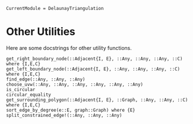 ```@meta
CurrentModule = DelaunayTriangulation
```

# Other Utilities 

Here are some docstrings for other utility functions.

```@docs 
get_right_boundary_node(::Adjacent{I, E}, ::Any, ::Any, ::Any, ::C) where {I,E,C}
get_left_boundary_node(::Adjacent{I, E}, ::Any, ::Any, ::Any, ::C) where {I,E,C}
find_edge(::Any, ::Any, ::Any)
choose_uvw(::Any, ::Any, ::Any, ::Any, ::Any, ::Any)
is_circular 
circular_equality
get_surrounding_polygon(::Adjacent{I, E}, ::Graph, ::Any, ::Any, ::C) where {I,E,C}
sort_edge_by_degree(e::E, graph::Graph) where {E}
split_constrained_edge!(::Any, ::Any, ::Any)
```